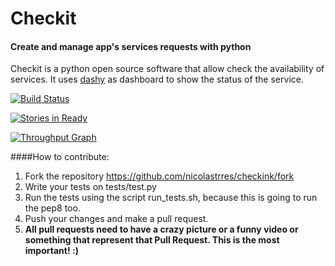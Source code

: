 # Checkit
#### Create and manage app's services requests with python
Checkit is a python open source software that allow check the availability of services. It uses [dashy](https://github.com/thoughtworks.com/dashy) as dashboard to show the status of the service.


[![Build Status](https://snap-ci.com/nicolastrres/checkink/branch/master/build_image)](https://snap-ci.com/nicolastrres/checkink/branch/master)


[![Stories in Ready](https://badge.waffle.io/nicolastrres/checkink.svg?label=ready&title=Ready)](http://waffle.io/nicolastrres/checkink)

[![Throughput Graph](https://graphs.waffle.io/nicolastrres/checkink/throughput.svg)](https://waffle.io/nicolastrres/checkink/metrics)

####How to contribute:
1. Fork the repository https://github.com/nicolastrres/checkink/fork
2. Write your tests on tests/test.py
3. Run the tests using the script run_tests.sh, because this is going to run the pep8 too.
4. Push your changes and make a pull request.
5. **All pull requests need to have a crazy picture or a funny video or something that represent that Pull Request. This is the most important! :)**

